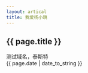```yaml
---
layout: artical
title: 我爱杨小跳
---
```

## {{ page.title }}
测试域名，泰斯特  
{{ page.date | date_to_string }}